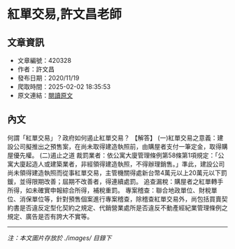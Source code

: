 # 紅單交易,許文昌老師

## 文章資訊
- 文章編號：420328
- 作者：許文昌
- 發布日期：2020/11/19
- 爬取時間：2025-02-02 18:35:53
- 原文連結：[閱讀原文](https://real-estate.get.com.tw/Columns/detail.aspx?no=420328)

## 內文
何謂「紅單交易」？政府如何遏止紅單交易？
【解答】
(一)紅單交易之意義：建設公司擬推出之預售案，在尚未取得建造執照前，由購屋者支付一筆定金，取得購屋優先權。
(二)遏止之道
裁罰業者：依公寓大廈管理條例第58條第1項規定：「公寓大廈起造人或建築業者，非經領得建造執照，不得辦理銷售。」準此，建設公司尚未領得建造執照而從事紅單交易，主管機關得處新台幣4萬元以上20萬元以下罰鍰，並得限期改善；屆期不改善者，得連續處罰。
追查漏稅：購屋者之紅單轉手所得，如未確實申報綜合所得，補稅重罰。
專案稽查：聯合地政單位、財稅單位、消保單位等，針對預售個案進行專案稽查，除稽查紅單交易外，尚包括買賣契約書是否違反定型化契約之規定、代銷營業處所是否違反不動產經紀業管理條例之規定、廣告是否有誇大不實等。

---
*注：本文圖片存放於 ./images/ 目錄下*
